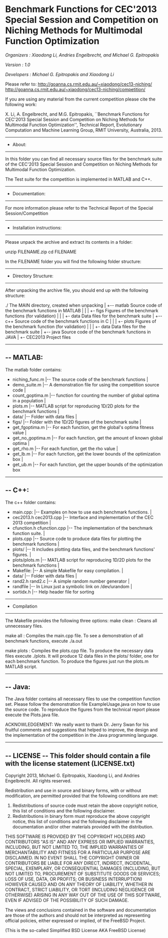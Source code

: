 Benchmark Functions for CEC'2013 Special Session and Competition on Niching Methods for Multimodal Function Optimization
========================================================================================================================
*Organizers : Xiaodong Li, Andries Engelbrecht, and Michael G. Epitropakis*

*Version    : 1.0*

*Developers : Michael G. Epitropakis and Xiaodong Li*

Please refer to:
http://goanna.cs.rmit.edu.au/~xiaodong/cec13-niching/
http://goanna.cs.rmit.edu.au/~xiaodong/cec13-niching/competition/


If you are using any material from the current competition please cite the
following work:

X. Li, A. Engelbrecht, and M.G. Epitropakis, ``Benchmark Functions for
CEC'2013 Special Session and Competition on Niching Methods for Multimodal
Function Optimization'', Technical Report, Evolutionary Computation and
Machine Learning Group, RMIT University, Australia, 2013.

--------------------------------------------------------------------------------
- About:
--------------------------------------------------------------------------------

In this folder you can find all necessary source files for the benchmark suite
of the CEC'2013 Special Session and Competition on Niching Methods for
Multimodal Function Optimization. 

The Test suite for the competition is implemented in MATLAB and C++.

--------------------------------------------------------------------------------
- Documentation:
--------------------------------------------------------------------------------

For more information please refer to the Technical Report of the Special
Session/Competition

--------------------------------------------------------------------------------
- Installation instructions:
--------------------------------------------------------------------------------
Please unpack the archive and extract its contents in a folder:

  unzip FILENAME.zip
  cd FILENAME

In the FILENAME folder you will find the following folder structure:

--------------------------------------------------------------------------------
- Directory Structure:
--------------------------------------------------------------------------------

After unpacking the archive file, you should end up with the following
structure:

  ./			The MAIN directory, created when unpacking
   |
   +-- matlab		Source code of the benchmark functions in MATLAB
   |   |
   |   +- figs		Figures of the benchmark functions (for validation)
   |   |
   |   +- data		Data files for the benchmark suite 
   |
   +-- c++		Source code of the benchmark functions in C
   |   |
   |   +- plots		Figures of the benchmark function (for validation)
   |   |
   |   +- data		Data files for the benchmark suite 
   |
   +-- java 	Source code of the benchmark functions in JAVA
       |
       +- CEC2013	Project files

--------------------------------------------------------------------------------
-- MATLAB: 
--------------------------------------------------------------------------------
The matlab folder contains: 
+ niching_func.m
|-- 	The source code of the benchmark functions
|
+ demo_suite.m
|-- 	A demonstration file for using the competition source code 
|
+ count_goptima.m
|-- 	function for counting the number of global optima in a population 
|
+ plots.m
|-- 	MATLAB script for reproducing 1D/2D plots for the benchmark functions
|
+ data/
|-- 	Folder with data files
|
+ figs/
|-- 	Folder with the 1D/2D figures of the benchmark suite
|
+ get_fgoptima.m
|-- 	For each function, get the global's optima fitness value
|
+ get_no_goptima.m
|-- 	For each function, get the amount of known global optima 
|
+ get_rho.m
|-- 	For each function, get the rho value
|
+ get_lb.m
|-- 	For each function, get the lower bounds of the optimization box
|
+ get_ub.m
|-- 	For each function, get the upper bounds of the optimization box

--------------------------------------------------------------------------------
-- C++:
--------------------------------------------------------------------------------
The c++ folder contains: 

+ main.cpp:
|-- 	Examples on how to use each benchmark functions.
|
+ cec2013.h cec2013.cpp
|-- 	Interface and implementation of the CEC 2013 competition
|
+ cfunction.h cfunction.cpp
|-- 	The implementation of the benchmark function suite.
|
+ plots.cpp
|-- 	Source code to produce data files for plotting the benchmark functions
|
+ plots/
|-- 	It includes plotting data files, and the benchmark functions' figures. 
|
+ plots/plots.m
|-- 	MATLAB script for reproducing 1D/2D plots for the benchmark functions
|
+ Makefile: 
|-- 	A simple Makefile for easy compilation. 
|
+ data/
|-- 	Folder with data files
|
+ rand2.h rand2.c
|-- 	A simple random number generator 
|
+ randfile
|-- 	In Linux just a symbolic link on /dev/urandom 
|
+ sortidx.h
|-- 	Help header file for sorting

--------------------------------------------------------------------------------
- Compilation 
--------------------------------------------------------------------------------
The Makefile provides the following three options:
make clean 	: Cleans all unnecessary files.  

make all 	: Compiles the main.cpp file. To see a demonstration of all
		  benchmark functions, execute ./a.out

make plots 	: Compiles the plots.cpp file. To produce the necessary data
		  files execute ./plots. It will produce 12 data files in 
		  the plots/ folder, one for each benchmark function. To 
		  produce the figures just run the plots.m MATLAB script.

--------------------------------------------------------------------------------
-- Java:
--------------------------------------------------------------------------------

The Java folder contains all necessary files to use the competition function
set. Please follow the demonstration file ExampleUsage.java on how to use the
source code. To reproduce the figures from the technical report please execute
the Plots.java file.

ACKNOWLEDGEMENT: We really want to thank Dr. Jerry Swan for his fruitful comments
and suggestions that helped to improve, the design and the implementation of
the competition in the Java programming language. 

--------------------------------------------------------------------------------
-- LICENSE
-- This folder should contain a file with the license statement (LICENSE.txt)
--------------------------------------------------------------------------------
Copyright 2013, Michael G. Epitropakis, Xiaodong Li, and Andries Engelbrecht. 
All rights reserved.

Redistribution and use in source and binary forms, with or without
modification, are permitted provided that the following conditions are met: 

1. Redistributions of source code must retain the above copyright notice, this
   list of conditions and the following disclaimer. 
2. Redistributions in binary form must reproduce the above copyright notice,
   this list of conditions and the following disclaimer in the documentation
   and/or other materials provided with the distribution. 

THIS SOFTWARE IS PROVIDED BY THE COPYRIGHT HOLDERS AND CONTRIBUTORS "AS IS" AND
ANY EXPRESS OR IMPLIED WARRANTIES, INCLUDING, BUT NOT LIMITED TO, THE IMPLIED
WARRANTIES OF MERCHANTABILITY AND FITNESS FOR A PARTICULAR PURPOSE ARE
DISCLAIMED. IN NO EVENT SHALL THE COPYRIGHT OWNER OR CONTRIBUTORS BE LIABLE FOR
ANY DIRECT, INDIRECT, INCIDENTAL, SPECIAL, EXEMPLARY, OR CONSEQUENTIAL DAMAGES
(INCLUDING, BUT NOT LIMITED TO, PROCUREMENT OF SUBSTITUTE GOODS OR SERVICES;
LOSS OF USE, DATA, OR PROFITS; OR BUSINESS INTERRUPTION) HOWEVER CAUSED AND
ON ANY THEORY OF LIABILITY, WHETHER IN CONTRACT, STRICT LIABILITY, OR TORT
(INCLUDING NEGLIGENCE OR OTHERWISE) ARISING IN ANY WAY OUT OF THE USE OF THIS
SOFTWARE, EVEN IF ADVISED OF THE POSSIBILITY OF SUCH DAMAGE.

The views and conclusions contained in the software and documentation are those
of the authors and should not be interpreted as representing official policies, 
either expressed or implied, of the FreeBSD Project.

(This is the so-called Simplified BSD License AKA FreeBSD License)
